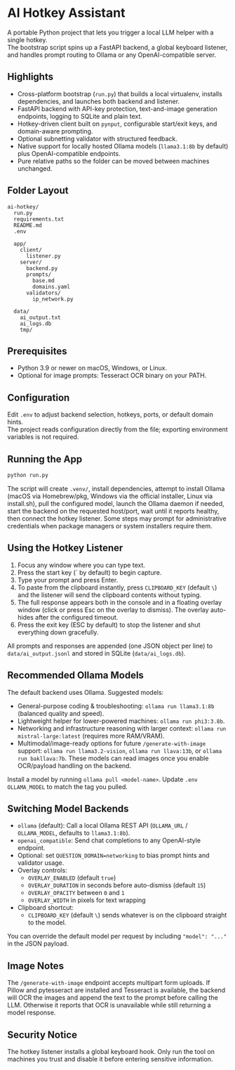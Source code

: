 # AI Hotkey Assistant

A portable Python project that lets you trigger a local LLM helper with a single hotkey.  
The bootstrap script spins up a FastAPI backend, a global keyboard listener, and handles
prompt routing to Ollama or any OpenAI-compatible server.

## Highlights

- Cross-platform bootstrap (`run.py`) that builds a local virtualenv, installs dependencies, and launches both backend and listener.
- FastAPI backend with API-key protection, text-and-image generation endpoints, logging to SQLite and plain text.
- Hotkey-driven client built on `pynput`, configurable start/exit keys, and domain-aware prompting.
- Optional subnetting validator with structured feedback.
- Native support for locally hosted Ollama models (`llama3.1:8b` by default) plus OpenAI-compatible endpoints.
- Pure relative paths so the folder can be moved between machines unchanged.

## Folder Layout

```
ai-hotkey/
  run.py
  requirements.txt
  README.md
  .env

  app/
    client/
      listener.py
    server/
      backend.py
      prompts/
        base.md
        domains.yaml
      validators/
        ip_network.py

  data/
    ai_output.txt
    ai_logs.db
    tmp/
```

## Prerequisites

- Python 3.9 or newer on macOS, Windows, or Linux.
- Optional for image prompts: Tesseract OCR binary on your PATH.

## Configuration

Edit `.env` to adjust backend selection, hotkeys, ports, or default domain hints.  
The project reads configuration directly from the file; exporting environment variables is not required.

## Running the App

```bash
python run.py
```

The script will create `.venv/`, install dependencies, attempt to install Ollama (macOS via Homebrew/pkg, Windows via the official installer, Linux via install.sh), pull the configured model, launch the Ollama daemon if needed, start the backend on the requested host/port, wait until it reports healthy, then connect the hotkey listener. Some steps may prompt for administrative credentials when package managers or system installers require them.

## Using the Hotkey Listener

1. Focus any window where you can type text.
2. Press the start key (` by default) to begin capture.
3. Type your prompt and press Enter.
4. To paste from the clipboard instantly, press `CLIPBOARD_KEY` (default `\`) and the listener will send the clipboard contents without typing.
5. The full response appears both in the console and in a floating overlay window (click or press Esc on the overlay to dismiss). The overlay auto-hides after the configured timeout.
6. Press the exit key (ESC by default) to stop the listener and shut everything down gracefully.

All prompts and responses are appended (one JSON object per line) to `data/ai_output.jsonl` and stored in SQLite (`data/ai_logs.db`).

## Recommended Ollama Models

The default backend uses Ollama. Suggested models:

- General-purpose coding & troubleshooting: `ollama run llama3.1:8b` (balanced quality and speed).
- Lightweight helper for lower-powered machines: `ollama run phi3:3.8b`.
- Networking and infrastructure reasoning with larger context: `ollama run mistral-large:latest` (requires more RAM/VRAM).
- Multimodal/image-ready options for future `/generate-with-image` support: `ollama run llama3.2-vision`, `ollama run llava:13b`, or `ollama run bakllava:7b`. These models can read images once you enable OCR/payload handling on the backend.

Install a model by running `ollama pull <model-name>`. Update `.env` `OLLAMA_MODEL` to match the tag you pulled.

## Switching Model Backends

- `ollama` (default): Call a local Ollama REST API (`OLLAMA_URL` / `OLLAMA_MODEL`, defaults to `llama3.1:8b`).
- `openai_compatible`: Send chat completions to any OpenAI-style endpoint.
- Optional: set `QUESTION_DOMAIN=networking` to bias prompt hints and validator usage.
- Overlay controls:
  - `OVERLAY_ENABLED` (default `true`)
  - `OVERLAY_DURATION` in seconds before auto-dismiss (default `15`)
  - `OVERLAY_OPACITY` between `0` and `1`
  - `OVERLAY_WIDTH` in pixels for text wrapping
- Clipboard shortcut:
  - `CLIPBOARD_KEY` (default `\`) sends whatever is on the clipboard straight to the model.

You can override the default model per request by including `"model": "..."` in the JSON payload.

## Image Notes

The `/generate-with-image` endpoint accepts multipart form uploads. If Pillow and pytesseract are installed and Tesseract is available, the backend will OCR the images and append the text to the prompt before calling the LLM. Otherwise it reports that OCR is unavailable while still returning a model response.

## Security Notice

The hotkey listener installs a global keyboard hook. Only run the tool on machines you trust and disable it before entering sensitive information.

<!--
Acceptance Tests
1. python run.py creates .venv if missing, installs deps, starts backend, then starts listener.
2. GET /status returns JSON with ok=true within 10 seconds of boot.
3. Trigger hotkey, type “What’s 2+2? End with Answer line.” Then press Enter → console prints a response and a line FINAL: 4 (or similar); data/ai_output.txt is appended.
4. Set .env:AI_BACKEND=openai_compatible and OPENAI_BASE_URL to a local proxy (or leave default); server still runs and responds (if upstream reachable).
5. Set .env:QUESTION_DOMAIN=subnetting and ask a subnetting question → response contains steps and an Answer: with CIDR-style outputs; validator populates valid and validation.
6. /generate-with-image succeeds even if OCR isn’t available, returning a response that notes OCR absence.
-->
